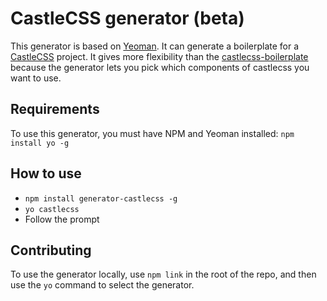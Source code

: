 # CastleCSS generator (beta)
This generator is based on [Yeoman](http://yeoman.io). It can generate a boilerplate for a 
[CastleCSS](https://github.com/CastleCSS/) project. It gives more flexibility than the 
[castlecss-boilerplate](https://github.com/CastleCSS/castlecss-boilerplate/) because the generator
lets you pick which components of castlecss you want to use.

## Requirements
To use this generator, you must have NPM and Yeoman installed: ```npm install yo -g```

## How to use
- ```npm install generator-castlecss -g```
- ```yo castlecss```
- Follow the prompt

## Contributing
To use  the generator locally, use ```npm link``` in the root of the repo, and then use the 
```yo``` command to select the generator.
